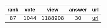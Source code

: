 
| rank | vote | view | answer | url |
|:-:|:-:|:-:|:-:|:-:|
|87|1044|1188908|30| [url](http://stackoverflow.com/questions/3964681/find-all-files-in-a-directory-with-extension-txt-in-python) |
